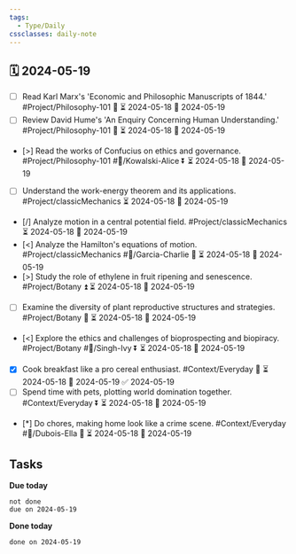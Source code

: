 ```yaml
---
tags:
  - Type/Daily
cssclasses: daily-note
---
```


## 🗓️ 2024-05-19

- [ ] Read Karl Marx's 'Economic and Philosophic Manuscripts of 1844.' #Project/Philosophy-101 🔺 ⏳ 2024-05-18 📅 2024-05-19
- [ ] Review David Hume's 'An Enquiry Concerning Human Understanding.' #Project/Philosophy-101 🔺 ⏳ 2024-05-18 📅 2024-05-19
- [>] Read the works of Confucius on ethics and governance. #Project/Philosophy-101 #👤/Kowalski-Alice ⏬ ⏳ 2024-05-18 📅 2024-05-19
- [ ] Understand the work-energy theorem and its applications. #Project/classicMechanics ⏳ 2024-05-18 📅 2024-05-19
- [/] Analyze motion in a central potential field. #Project/classicMechanics ⏳ 2024-05-18 📅 2024-05-19
- [<] Analyze the Hamilton's equations of motion. #Project/classicMechanics #👤/Garcia-Charlie 🔽 ⏳ 2024-05-18 📅 2024-05-19
- [>] Study the role of ethylene in fruit ripening and senescence. #Project/Botany ⏫ ⏳ 2024-05-18 📅 2024-05-19
- [ ] Examine the diversity of plant reproductive structures and strategies. #Project/Botany 🔺 ⏳ 2024-05-18 📅 2024-05-19
- [<] Explore the ethics and challenges of bioprospecting and biopiracy. #Project/Botany #👤/Singh-Ivy ⏬ ⏳ 2024-05-18 📅 2024-05-19
- [x] Cook breakfast like a pro cereal enthusiast. #Context/Everyday 🔽 ⏳ 2024-05-18 📅 2024-05-19 ✅ 2024-05-19
- [ ] Spend time with pets, plotting world domination together. #Context/Everyday ⏬ ⏳ 2024-05-18 📅 2024-05-19
- [*] Do chores, making home look like a crime scene. #Context/Everyday #👤/Dubois-Ella 🔼 ⏳ 2024-05-18 📅 2024-05-19

## Tasks

**Due today**

```tasks
not done
due on 2024-05-19
```

**Done today**

```tasks
done on 2024-05-19
```
            